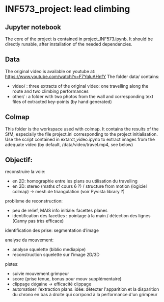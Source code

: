 # INF573_project: lead climbing

## Jupyter notebook
The core of the project is contained in project_INF573.ipynb. It should be directly runable, after installation of the needed dependencies.

## Data
The original video is available on youtube at: https://www.youtube.com/watch?v=F7YqluAHnfY
The folder data/ contains:
* video/ : three extracts of the original video: one travelling along the route and two climbing performances
* other/ : a folder with two photos from the wall and corresponding text files of extracted key-points (by hand generated)

## Colmap
This folder is the workspace used with colmap. It contains the results of the SfM, especially the file project.ini corresponding to the project initialisation. Use the script contained in extarct_video.ipynb to extract images from the adequate video (by default, /data/video/travel.mp4, see below)

## Objectif:
reconstruire la voie:
* en 2D: homographie entre les plans ou utilisation du travelling
* en 3D: stereo (maths cf cours 6 ?) / structure from motion (logiciel colmap) -> mesh de triangulation (voir Pyvista library ?)

problème de reconstruction:
* peu de relief, MAIS info initiale: facettes planes
* identification des facettes : pointage à la main / détection des lignes (Canny pas très efficace)

identification des prise: segmentation d’image  

analyse du mouvement:
* analyse squelette (biblio mediapipe)
* reconstruction squelette sur l'image 2D/3D

pistes:
* suivie mouvement grimpeur
* score (prise tenue, bonus pour mouv supplémentaire)
* clippage dégaine -> efficacité clippage
* automatiser l'extraction plans. idée: détecter l'apparition et la disparition du chrono en bas à droite qui corrpond à la performance d'un grimpeur